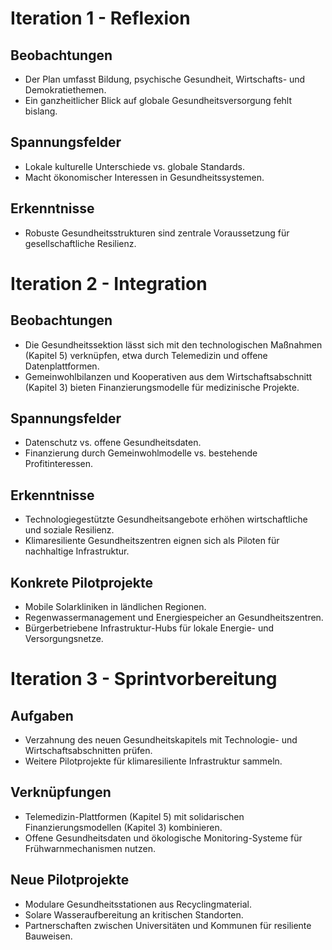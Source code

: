 # Iteration 1 - Reflexion

## Beobachtungen
- Der Plan umfasst Bildung, psychische Gesundheit, Wirtschafts- und Demokratiethemen.
- Ein ganzheitlicher Blick auf globale Gesundheitsversorgung fehlt bislang.

## Spannungsfelder
- Lokale kulturelle Unterschiede vs. globale Standards.
- Macht ökonomischer Interessen in Gesundheitssystemen.

## Erkenntnisse
- Robuste Gesundheitsstrukturen sind zentrale Voraussetzung für gesellschaftliche Resilienz.

# Iteration 2 - Integration

## Beobachtungen
- Die Gesundheitssektion lässt sich mit den technologischen Maßnahmen (Kapitel 5) verknüpfen, etwa durch Telemedizin und offene Datenplattformen.
- Gemeinwohlbilanzen und Kooperativen aus dem Wirtschaftsabschnitt (Kapitel 3) bieten Finanzierungsmodelle für medizinische Projekte.

## Spannungsfelder
- Datenschutz vs. offene Gesundheitsdaten.
- Finanzierung durch Gemeinwohlmodelle vs. bestehende Profitinteressen.

## Erkenntnisse
- Technologiegestützte Gesundheitsangebote erhöhen wirtschaftliche und soziale Resilienz.
- Klimaresiliente Gesundheitszentren eignen sich als Piloten für nachhaltige Infrastruktur.

## Konkrete Pilotprojekte
- Mobile Solarkliniken in ländlichen Regionen.
- Regenwassermanagement und Energiespeicher an Gesundheitszentren.
- Bürgerbetriebene Infrastruktur-Hubs für lokale Energie- und Versorgungsnetze.

# Iteration 3 - Sprintvorbereitung

## Aufgaben
- Verzahnung des neuen Gesundheitskapitels mit Technologie- und Wirtschaftsabschnitten prüfen.
- Weitere Pilotprojekte für klimaresiliente Infrastruktur sammeln.

## Verknüpfungen
- Telemedizin-Plattformen (Kapitel 5) mit solidarischen Finanzierungsmodellen (Kapitel 3) kombinieren.
- Offene Gesundheitsdaten und ökologische Monitoring-Systeme für Frühwarnmechanismen nutzen.

## Neue Pilotprojekte
- Modulare Gesundheitsstationen aus Recyclingmaterial.
- Solare Wasseraufbereitung an kritischen Standorten.
- Partnerschaften zwischen Universitäten und Kommunen für resiliente Bauweisen.

